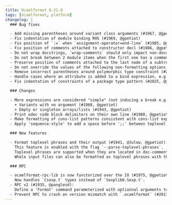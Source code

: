 ```yaml
---
title: Ocamlformat 0.21.0
tags: [ocamlformat, platform]
changelog: |
  ### Bug fixes

  - Add missing parentheses around variant class arguments (#1967, @gpetiot)
  - Fix indentation of module binding RHS (#1969, @gpetiot)
  - Fix position of `:=` when `assignment-operator=end-line` (#1985, @gpetiot)
  - Fix position of comments attached to constructor decl (#1986, @gpetiot)
  - Do not wrap docstrings, `wrap-comments` should only impact non-documentation comments, wrapping invalid docstrings would cause the whole file to not be formatted (#1988, @gpetiot)
  - Do not break between 2 module items when the first one has a comment attached on the same line. Only a comment on the next line should induce a break to make it clear to which element it is attached to (#1989, @gpetiot)
  - Preserve position of comments attached to the last node of a subtree (#1667, @gpetiot)
  - Do not override the values of the following non-formatting options when a profile is set: `comment-check`, `disable`, `max-iters`, `ocaml-version`, and `quiet` (#1995, @gpetiot).
  - Remove incorrect parentheses around polymorphic type constraint (#2002, @gpetiot)
  - Handle cases where an attribute is added to a bind expression, e.g. `(x >>= (fun () -> ())) [@a]` (#2013, @emillon)
  - Fix indentation of constraints of a package type pattern (#2025, @gpetiot)

  ### Changes

  - More expressions are considered "simple" (not inducing a break e.g. as an argument of an application):
    + Variants with no argument (#1968, @gpetiot)
    + Empty or singleton arrays/lists (#1943, @gpetiot)
  - Print odoc code block delimiters on their own line (#1980, @gpetiot)
  - Make formatting of cons-list patterns consistent with cons-list expressions, (::) operators are aligned when possible, comments position also improved (#1983, @gpetiot)
  - Apply 'sequence-style' to add a space before ';;' between toplevel items, consistently with the formatting of ';' in sequences (#2004, @gpetiot)

  ### New features

  - Format toplevel phrases and their output (#1941, @Julow, @gpetiot).
    This feature is enabled with the flag `--parse-toplevel-phrases`.
    Toplevel phrases are supported when they are located in doc-comments blocks and cinaps comments.
    Whole input files can also be formatted as toplevel phrases with the flag `--repl-file`.

  ### RPC

  - ocamlformat-rpc-lib is now functorized over the IO (#1975, @gpetiot).
    Now handles `Csexp.t` types instead of `Sexplib0.Sexp.t`.
  - RPC v2 (#1935, @panglesd):
    Define a 'Format' command parameterized with optionnal arguments to set or override the config and path, to format in the style of a file.
  - Prevent RPC to crash on version mismatch with `.ocamlformat` (#2011, @panglesd, @Julow)
---
```


